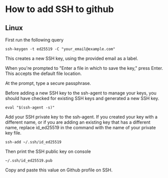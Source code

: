 # How to add SSH to github

## Linux
First run the following query

```
ssh-keygen -t ed25519 -C "your_email@example.com"
```

This creates a new SSH key, using the provided email as a label.

When you're prompted to "Enter a file in which to save the key," press Enter. This accepts the default file location.

At the prompt, type a secure passphrase.    

Before adding a new SSH key to the ssh-agent to manage your keys, you should have checked for existing SSH keys and generated a new SSH key. 

```
eval "$(ssh-agent -s)"
```

Add your SSH private key to the ssh-agent. If you created your key with a different name, or if you are adding an existing key that has a different name, replace id_ed25519 in the command with the name of your private key file.

```
ssh-add ~/.ssh/id_ed25519
```

Then print the SSH public key on console
```
~/.ssh/id_ed25519.pub
```

Copy and paste this value on Github profile on SSH.
